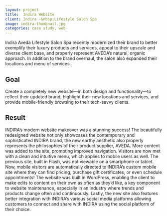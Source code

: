 ```yaml
---
layout: project
title:  Indira Website
client: Indira –&nbsp;Lifestyle Salon Spa
image: indira-thumbnail.jpg
categories: case study, web
---
```


Indira Aveda Lifestyle Salon Spa recently modernized their brand to better exemplify their luxury products and services, appeal to their upscale and diverse client base, and properly represent AVEDA’s natural, organic approach. In addition to the brand overhaul, the salon also expanded their locations and menu of services.

## Goal

Create a completely new website—in both design and functionality—to reflect their updated brand, highlight their new locations and services, and provide mobile-friendly browsing to their tech-savvy clients.

## Result

INDIRA’s modern website makeover was a stunning success! The beautifully redesigned website not only showcases the contemporary and sophisticated INDIRA brand, the new earthy aesthetic also properly represents the philosophies of their product supplier, AVEDA. More content was added to the site, prompting improved navigation. Visitors are now met with a clean and intuitive menu, which applies to mobile users as well. The previous site, built in Flash, was not viewable on a smartphone or tablet. Now, mobile visitors are automatically directed to INDIRA’s custom mobile site where they can find pricing, purchase gift certificates, or even schedule appointments! The website was built in WordPress, enabling the client to make edits to content on their own as often as they’d like, a key component to website maintenance, especially in an industry where trends and products change often and continuously. Lastly, the new site also features better integration with INDIRA’s various social media platforms allowing customers to connect and share with INDIRA using the social platform of their choice.
